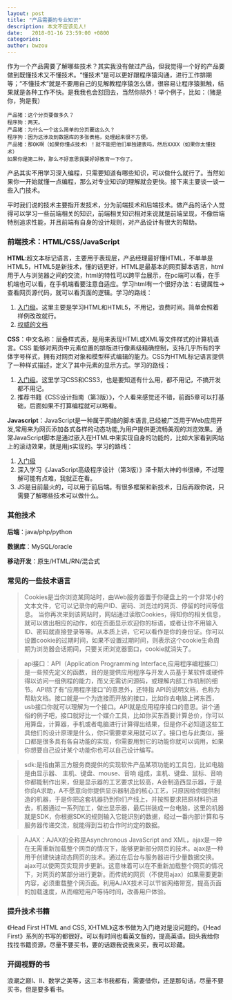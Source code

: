 ```yaml
---
layout: post
title: "产品需要的专业知识"
description: 本文不应该见人!
date:   2018-01-16 23:59:00 +0800
categories: 
author: bwzou
---
```

作为一个产品需要了解哪些技术？其实我没有做过产品，但我觉得一个好的产品要做到既懂技术又不懂技术。“懂技术”是可以更好跟程序猿沟通，进行工作排期等；“不懂技术”就是不要用自己的见解教程序猿怎么做，很容易让程序猿抵触，结果就是各种工作不快。是我我也会怼回去，当然你除外！举个例子，比如：（猪是你，狗是我）

	产品猪：这个分页要做多久？
	程序狗：两天。
	产品猪：为什么一个这么简单的分页要这么久？
	程序狗：因为这涉及到数据库的多张表格，处理起来很不方便。
	产品猪：那OK啊（如果你懂点技术）！就不能把他们单独建表吗，然后XXXX（如果你太懂技术）
	如果你是第二种，那么不好意思我要好好教育一下你了。

产品其实不用学习深入编程，只需要知道有哪些知识，可以做什么就行了。当然如果你一开始就懂一点编程，那么对专业知识的理解就会更快。接下来主要谈一谈一些入门技术。

平时我们说的技术主要指开发技术，分为前端技术和后端技术。做产品的话个人觉得可以学习一些前端相关的知识，前端相关知识相对来说就是前端呈现，不像后端特别追求性能，并且前端有自身的设计规则，对产品设计有很大的帮助。

### 前端技术：HTML/CSS/JavaScript
**HTML**:超文本标记语言，主要用于表现层，产品经理最好懂HTML，不单单是HTML5，HTML5是新技术，懂的话更好，HTML是最基本的网页脚本语言，html用于人与浏览器之间的交流，html的特性可以跨平台展示，在pc端可以看，在手机端也可以看，在手机端看要注意自适应。学习html有一个很好办法：右键属性->查看网页源代码，就可以看页面的逻辑。学习的路线：
1. [入门级](http://www.w3school.com.cn/html/index.asp)。这里主要是学习HTML和HTML5，不用记，浪费时间。简单会照着样例改改就行。
2. [权威的文档](https://developer.mozilla.org/zh-CN/docs/Web)

**CSS**：中文名称：层叠样式表，是用来表现HTML或XML等文件样式的计算机语言。CSS 能够对网页中元素位置的排版进行像素级精确控制，支持几乎所有的字体字号样式，拥有对网页对象和模型样式编辑的能力。CSS为HTML标记语言提供了一种样式描述，定义了其中元素的显示方式。学习的路线：
1. [入门级](http://www.w3school.com.cn/css/index.asp)。这里学习CSS和CSS3，也是要知道有什么用，都不用记，不搞开发都不用记。
2. 推荐书籍《CSS设计指南（第3版）》，个人看来感觉还不错，前面5章可以打基础，后面如果不打算编程就可以略看。

**Javascript**：JavaScript是一种属于网络的脚本语言,已经被广泛用于Web应用开发,常用来为网页添加各式各样的动态功能,为用户提供更流畅美观的浏览效果。通常JavaScript脚本是通过嵌入在HTML中来实现自身的功能的，比如大家看到网站上的滚动效果，就是用js实现的。学习的路线：
1. [入门级](http://www.w3school.com.cn/js/index.asp)
2. 深入学习《JavaScript高级程序设计（第3版）》泽卡斯大神的书很棒，不过理解可能有点难，我就正在看。
3. JS是目前最火的，可以用于前后端。有很多框架和新技术，日后再跟你说，只需要了解哪些技术可以做什么。

### 其他技术
**后端**：java/php/python 

**数据库**：MySQL/oracle 

**移动开发**：原生/HTML/RN/混合式

### 常见的一些技术语言

>Cookies是当你浏览某网站时，由Web服务器置于你硬盘上的一个非常小的文本文件，它可以记录你的用户ID、密码、浏览过的网页、停留的时间等信息。 当你再次来到该网站时，网站通过读取Cookies，得知你的相关信息，就可以做出相应的动作，如在页面显示欢迎你的标语，或者让你不用输入ID、密码就直接登录等等。从本质上讲，它可以看作是你的身份证。你可以设置cookie的过期时间，如果不设置过期时间，则表示这个cookie生命周期为浏览器会话期间，只要关闭浏览器窗口，cookie就消失了。

>api接口：API（Application Programming Interface,应用程序编程接口）是一些预先定义的函数，目的是提供应用程序与开发人员基于某软件或硬件得以访问一组例程的能力，而又无需访问源码，或理解内部工作机制的细节。API除了有“应用程序接口”的意思外，还特指 API的说明文档，也称为帮助文档。接口就是一个为连接而开放的接口，比如你去电脑上拷东西，usb接口你就可以理解为一个接口。API就是应用程序接口的意思。讲个通俗的例子吧，接口就好比一个媒介工具，比如你买东西要计算总价，你可以用算盘，计算器，手机或者电脑进行计算得出结果，但是你不必知道这些工具他们的设计原理是什么，你只需要拿来用就可以了。接口也与此类似，接口都是很多具有各自功能的实现，你需要用到它的功能你就可以调用，如果你想要自己设计某个功能你也可以自己设计编写。

>sdk:是指由第三方服务商提供的实现软件产品某项功能的工具包，比如电脑是由显示器、 主机、键盘、mouse、音响 组成，主机、键盘、鼠标、音响你都能制作出来，但是显示器的工艺要求比较高，A会制造西显示器，于是你向A求助，A不愿意向你提供显示器制造的核心工艺，只原因给你提供制造的机器，于是你把这套机器扔到你们产线上，并按照要求把原材料扔进去，机器通过一系列加工，做出显示器，最后拼装成一台电脑，这里的机器就是SDK，你根据SDK的规则输入它能识别的数据，经过一番内部计算和与服务器传递交流，就能得到当初合作时约定的数据。

>AJAX：AJAX的全称是Asynchronous JavaScript and XML，ajax是一种在无需重新加载整个网页的情况下，能够更新部分网页的技术。ajax是一种用于创建快速动态网页的技术。通过在后台与服务器进行少量数据交换。ajax可以使网页实现异步更新。这意味着可以在不重新加载整个网页的情况下，对网页的某部分进行更新。而传统的网页（不使用ajax）如果需要更新内容，必须重载整个网页面。利用AJAX技术可以节省网络带宽，提高页面的加载速度，从而缩短用户等待时间，改善用户体验。

### 提升技术书籍
《Head First HTML and CSS, XHTML》这本书做为入门绝对是没问题的。《Head First》系列的书写的都很好。可以有时间也看英文版的，提高英语。回头我给你找找书籍资源，尽量不要买书，要的话跟我说我来买，我可以珍藏。

### 开阔视野的书
浪潮之巅I、II、数学之美等，这三本书我都有，需要借你，还是那句话，尽量不要买书，但是要多看书。